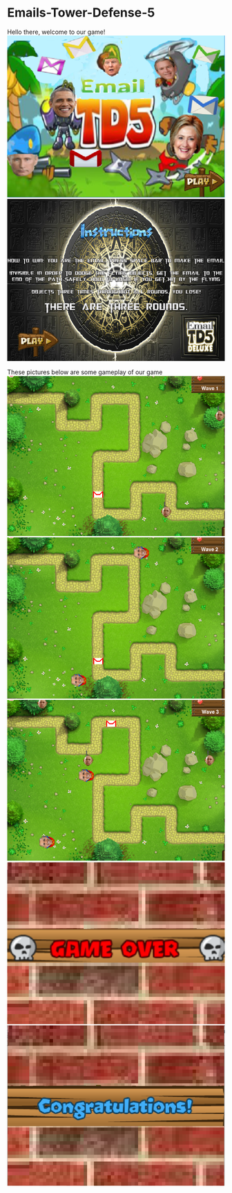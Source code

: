 # Emails-Tower-Defense-5
<p>Hello there, welcome to our game!
<img src="https://github.com/JL12345/Emails-Tower-Defense-5/blob/master/Ninja%20Mangos/Ninja%20Mangos/Snips%20for%20Algor/title.PNG">

<img src="https://github.com/JL12345/Emails-Tower-Defense-5/blob/master/Ninja%20Mangos/Ninja%20Mangos/Snips%20for%20Algor/intro.PNG">
<p>These pictures below are some gameplay of our game
<img src="https://github.com/JL12345/Emails-Tower-Defense-5/blob/master/Ninja%20Mangos/Ninja%20Mangos/Snips%20for%20Algor/Snip%234.PNG">

<img src="https://github.com/JL12345/Emails-Tower-Defense-5/blob/master/Ninja%20Mangos/Ninja%20Mangos/Snips%20for%20Algor/Snip%235.PNG">

<img src="https://github.com/JL12345/Emails-Tower-Defense-5/blob/master/Ninja%20Mangos/Ninja%20Mangos/Snips%20for%20Algor/Snip%236.PNG">

<img src="https://github.com/JL12345/Emails-Tower-Defense-5/blob/master/Ninja%20Mangos/Ninja%20Mangos/Snips%20for%20Algor/Snip%237.PNG">

<img src="https://github.com/JL12345/Emails-Tower-Defense-5/blob/master/Ninja%20Mangos/Ninja%20Mangos/Snips%20for%20Algor/Snip%238.PNG">
